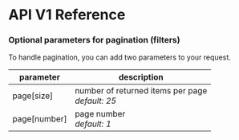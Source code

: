 # API V1 Reference

### Optional parameters for pagination (filters)

To handle pagination, you can add two parameters to your request.

parameter          | description
------------- | -------------
page[size] | number of returned items per page <br>*default: 25*
page[number] | page number <br>*default: 1*